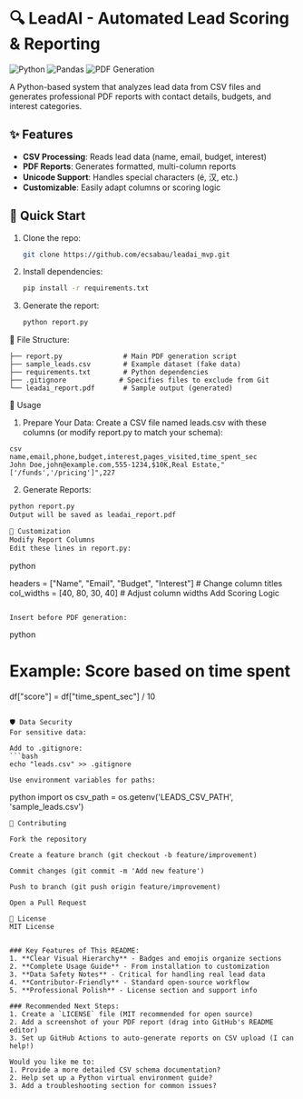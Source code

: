 # 🔍 LeadAI - Automated Lead Scoring & Reporting

![Python](https://img.shields.io/badge/python-3.11%2B-blue)
![Pandas](https://img.shields.io/badge/pandas-2.0%2B-orange)
![PDF Generation](https://img.shields.io/badge/PDF-FPDF2-green)

A Python-based system that analyzes lead data from CSV files and generates professional PDF reports with contact details, budgets, and interest categories.

## ✨ Features
- **CSV Processing**: Reads lead data (name, email, budget, interest)
- **PDF Reports**: Generates formatted, multi-column reports
- **Unicode Support**: Handles special characters (é, 汉, etc.)
- **Customizable**: Easily adapt columns or scoring logic

## 🚀 Quick Start
1. Clone the repo:
   ```bash
   git clone https://github.com/ecsabau/leadai_mvp.git
   
2. Install dependencies:
   ```bash
   pip install -r requirements.txt

3. Generate the report:
   ```bash
   python report.py

📂 File Structure:
```leadai_mvp/
├── report.py               # Main PDF generation script
├── sample_leads.csv        # Example dataset (fake data)
├── requirements.txt        # Python dependencies
├── .gitignore             # Specifies files to exclude from Git
└── leadai_report.pdf       # Sample output (generated)
```
🚀 Usage
1. Prepare Your Data:
Create a CSV file named leads.csv with these columns (or modify report.py to match your schema):
```
csv
name,email,phone,budget,interest,pages_visited,time_spent_sec
John Doe,john@example.com,555-1234,$10K,Real Estate,"['/funds','/pricing']",227
```
2. Generate Reports:
```bash
python report.py
Output will be saved as leadai_report.pdf

🧩 Customization
Modify Report Columns
Edit these lines in report.py:
```
python

headers = ["Name", "Email", "Budget", "Interest"]  # Change column titles
col_widths = [40, 80, 30, 40]                    # Adjust column widths
Add Scoring Logic
```

Insert before PDF generation:
```
python

# Example: Score based on time spent
df["score"] = df["time_spent_sec"] / 10
```

🛡️ Data Security
For sensitive data:

Add to .gitignore:
```bash
echo "leads.csv" >> .gitignore

Use environment variables for paths:
```
python
import os
csv_path = os.getenv('LEADS_CSV_PATH', 'sample_leads.csv')
```
🤝 Contributing

Fork the repository

Create a feature branch (git checkout -b feature/improvement)

Commit changes (git commit -m 'Add new feature')

Push to branch (git push origin feature/improvement)

Open a Pull Request

📜 License
MIT License


### Key Features of This README:
1. **Clear Visual Hierarchy** - Badges and emojis organize sections
2. **Complete Usage Guide** - From installation to customization
3. **Data Safety Notes** - Critical for handling real lead data
4. **Contributor-Friendly** - Standard open-source workflow
5. **Professional Polish** - License section and support info

### Recommended Next Steps:
1. Create a `LICENSE` file (MIT recommended for open source)
2. Add a screenshot of your PDF report (drag into GitHub's README editor)
3. Set up GitHub Actions to auto-generate reports on CSV upload (I can help!)

Would you like me to:
1. Provide a more detailed CSV schema documentation?
2. Help set up a Python virtual environment guide?
3. Add a troubleshooting section for common issues?
